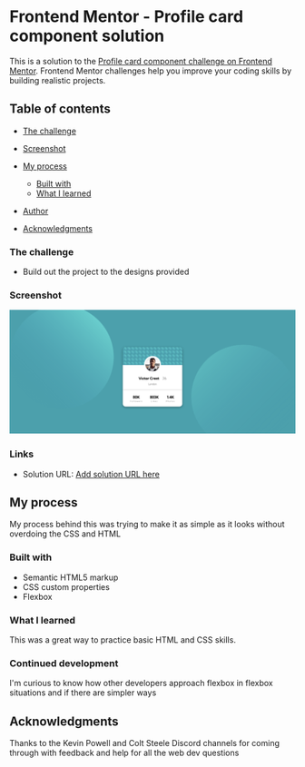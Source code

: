 # Frontend Mentor - Profile card component solution

This is a solution to the [Profile card component challenge on Frontend Mentor](https://www.frontendmentor.io/challenges/profile-card-component-cfArpWshJ). Frontend Mentor challenges help you improve your coding skills by building realistic projects. 

## Table of contents
  - [The challenge](#the-challenge)
  - [Screenshot](#screenshot)

- [My process](#my-process)
  - [Built with](#built-with)
  - [What I learned](#what-i-learned)
- [Author](#author)
- [Acknowledgments](#acknowledgments)


### The challenge

- Build out the project to the designs provided

### Screenshot

![](images/Screenshot.png)


### Links

- Solution URL: [Add solution URL here](https://your-solution-url.com)

## My process
My process behind this was trying to make it as simple as it looks without overdoing the CSS and HTML
### Built with

- Semantic HTML5 markup
- CSS custom properties
- Flexbox


### What I learned


This was a great way to practice basic HTML and CSS skills.


### Continued development


I'm curious to know how other developers approach flexbox in flexbox situations and if there are simpler ways



## Acknowledgments

Thanks to the Kevin Powell and Colt Steele Discord channels for coming through with feedback and help for all the web dev questions 


